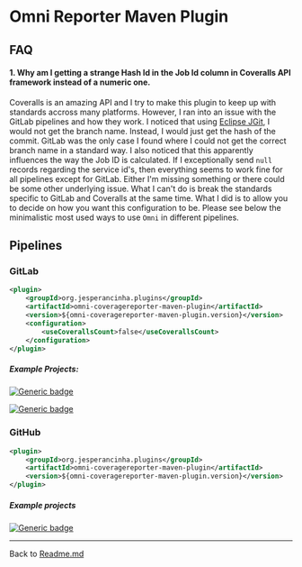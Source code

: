 # Omni Reporter Maven Plugin

## FAQ

#### 1. Why am I getting a strange Hash Id in the Job Id column in Coveralls API framework instead of a numeric one.
Coveralls is an amazing API and I try to make this plugin to keep up with standards accross many platforms.
However, I ran into an issue with the GitLab pipelines and how they work. I noticed that using [Eclipse JGit](https://www.eclipse.org/jgit/), I would not get the branch name. Instead, I would just get the hash of the commit. GitLab was the only case I found where I could not get the correct branch name in a standard way.
I also noticed that this apparently influences the way the Job ID is calculated. 
If I exceptionally send `null` records regarding the service id's, then everything seems to work fine for all pipelines except for GitLab. Either I'm missing something or there could be some other underlying issue. What I can't do is break the standards specific to GitLab and Coveralls at the same time.
What I did is to allow you to decide on how you want this configuration to be. Please see below the minimalistic most used ways to use `Omni` in different pipelines.


## Pipelines

### GitLab

```xml
<plugin>
    <groupId>org.jesperancinha.plugins</groupId>
    <artifactId>omni-coveragereporter-maven-plugin</artifactId>
    <version>${omni-coveragereporter-maven-plugin.version}</version>
    <configuration>
        <useCoverallsCount>false</useCoverallsCount>
    </configuration>
</plugin>
```

##### Example Projects:

[![Generic badge](https://img.shields.io/static/v1.svg?label=GitLab&message=Favourite%20Lyrics%20App&color=informational)](https://gitlab.com/jesperancinha/favourite-lyrics-app)

[![Generic badge](https://img.shields.io/static/v1.svg?label=GitLab&message=Video%20Series%20Apps&color=informational)](https://gitlab.com/jesperancinha/video-series-app)


### GitHub
```xml
<plugin>
    <groupId>org.jesperancinha.plugins</groupId>
    <artifactId>omni-coveragereporter-maven-plugin</artifactId>
    <version>${omni-coveragereporter-maven-plugin.version}</version>
</plugin>
```

##### Example projects

[![Generic badge](https://img.shields.io/static/v1.svg?label=GitHub&message=Concert%20Demos%20🎸%20&color=informational)](https://github.com/jesperancinha/concert-demos-root)

---
 
Back to [Readme.md](./README.md)
